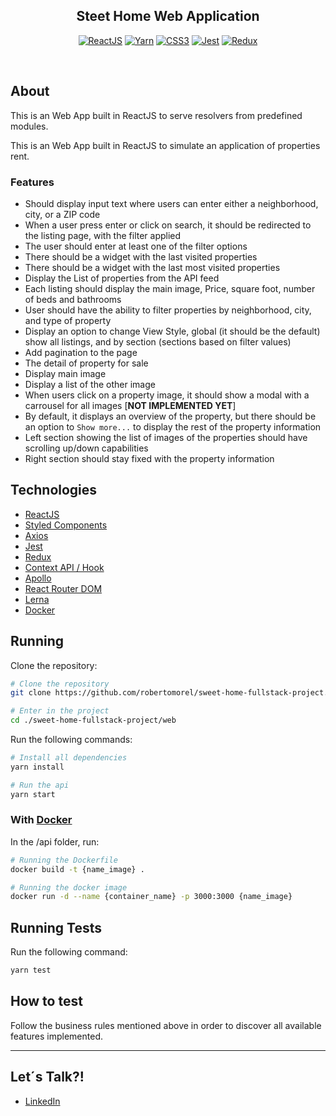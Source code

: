 <h2 align="center">
  Steet Home Web Application
</h2>

<p align="center">
  <a href="https://reactjs.org/"><img src="https://img.shields.io/badge/React-20232A?style=for-the-badge&logo=react&logoColor=61DAFB" alt="ReactJS" /></a>
  <a href="https://classic.yarnpkg.com/en/docs/"><img src="https://img.shields.io/badge/Yarn-2C8EBB?style=for-the-badge&logo=yarn&logoColor=white" alt="Yarn" /></a>
  <a href="https://expressjs.com/"><img src="https://img.shields.io/badge/CSS3-1572B6?style=for-the-badge&logo=css3&logoColor=white" alt="CSS3" /></a>
  <a href="https://jestjs.io/docs/getting-started"><img src="https://img.shields.io/badge/Jest-C21325?style=for-the-badge&logo=jest&logoColor=white" alt="Jest" /></a>
  <a href="https://redux.js.org/"><img src="https://img.shields.io/badge/Redux-593D88?style=for-the-badge&logo=redux&logoColor=white" alt="Redux" /></a>
</p>

<br />

## About

This is an Web App built in ReactJS to serve resolvers from predefined modules.

This is an Web App built in ReactJS to simulate an application of properties rent.

### Features
- Should display input text where users can enter either a neighborhood, city, or a ZIP code
- When a user press enter or click on search, it should be redirected to the listing page, with the filter applied
- The user should enter at least one of the filter options
- There should be a widget with the last visited properties
- There should be a widget with the last most visited properties
- Display the List of properties from the API feed
- Each listing should display the main image, Price, square foot, number of beds and bathrooms
- User should have the ability to filter properties by neighborhood, city, and type of property
- Display an option to change View Style, global (it should be the default) show all listings, and by section (sections based on filter values)
- Add pagination to the page
- The detail of property for sale
- Display main image
- Display a list of the other image
- When users click on a property image, it should show a modal with a carrousel for all images [<b>NOT IMPLEMENTED YET</b>]
- By default, it displays an overview of the property, but there should be an option to `Show more...` to display the rest of the property information
- Left section showing the list of images of the properties should have scrolling up/down capabilities
- Right section should stay fixed with the property information

## Technologies

- [ReactJS]()
- [Styled Components]()
- [Axios]()
- [Jest]()
- [Redux]()
- [Context API / Hook]()
- [Apollo]()
- [React Router DOM]()
- [Lerna]()
- [Docker]()

## Running

Clone the repository:
```bash
# Clone the repository
git clone https://github.com/robertomorel/sweet-home-fullstack-project.git

# Enter in the project
cd ./sweet-home-fullstack-project/web
```

Run the following commands:
```bash
# Install all dependencies
yarn install

# Run the api
yarn start
```

### With [Docker](https://docs.docker.com/)
In the /api folder, run:

```bash
# Running the Dockerfile
docker build -t {name_image} .

# Running the docker image
docker run -d --name {container_name} -p 3000:3000 {name_image}
```

## Running Tests

Run the following command:
```bash
yarn test
```

## How to test

Follow the business rules mentioned above in order to discover all available features implemented.

----------------------

## Let´s Talk?!
- [LinkedIn](https://www.linkedin.com/in/roberto-morel-6b9065193/)
